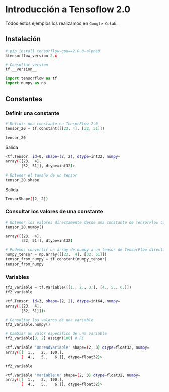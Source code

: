 # Introducción a Tensoflow 2.0

Todos estos ejemplos los realizamos en  `Google Colab`.

## Instalación

```python
#!pip install tensorflow-gpu==2.0.0-alpha0
%tensorflow_version 2.x

# Consultar version
tf.__version__
```

```python
import tensorflow as tf
import numpy as np
```

## Constantes

### Definir una constante

```python
# Definir una constante en TensorFlow 2.0
tensor_20 = tf.constant([[23, 4], [32, 51]])
```

```python
tensor_20
```

Salida

```bash
<tf.Tensor: id=0, shape=(2, 2), dtype=int32, numpy=
array([[23,  4],
       [32, 51]], dtype=int32)>
```

```python
# Obtener el tamaño de un tensor
tensor_20.shape
```

Salida

```bash
TensorShape([2, 2])
```

### Consultar los valores de una constante

```python
# Obtener los valores directamente desde una constante de TensorFlow con numpy, sin necesidad de una session
tensor_20.numpy()
```

```bash
array([[23,  4],
       [32, 51]], dtype=int32)
```

```python
# Podemos convertir un array de numpy a un tensor de TensorFlow directamente
numpy_tensor = np.array([[23,  4], [32, 51]])
tensor_from_numpy = tf.constant(numpy_tensor)
tensor_from_numpy
```

### Variables

```python
tf2_variable = tf.Variable([[1., 2., 3.], [4., 5., 6.]])
tf2_variable
```

```bash
<tf.Tensor: id=3, shape=(2, 2), dtype=int64, numpy=
array([[23,  4],
       [32, 51]])>
```

```python
# Consultar los valores de una variable
tf2_variable.numpy()
```

```python
# Cambiar un valor especifico de una variable
tf2_variable[0, 2].assign(100) # Fi
```

```bash
<tf.Variable 'UnreadVariable' shape=(2, 3) dtype=float32, numpy=
array([[  1.,   2., 100.],
       [  4.,   5.,   6.]], dtype=float32)>
```

```python
tf2_variable
```

```bash
<tf.Variable 'Variable:0' shape=(2, 3) dtype=float32, numpy=
array([[  1.,   2., 100.],
       [  4.,   5.,   6.]], dtype=float32)>
```

